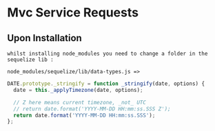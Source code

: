 # **Mvc Service Requests**

## **Upon  Installation**

```
whilst installing node_modules you need to change a folder in the sequelize lib :

node_modules/sequelize/lib/data-types.js => 
```

```javascript
DATE.prototype._stringify = function _stringify(date, options) {
  date = this._applyTimezone(date, options);

  // Z here means current timezone, _not_ UTC
  // return date.format('YYYY-MM-DD HH:mm:ss.SSS Z');
  return date.format('YYYY-MM-DD HH:mm:ss.SSS');
};
```